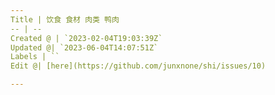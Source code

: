 ```yaml
---
Title | 饮食 食材 肉类 鸭肉
-- | --
Created @ | `2023-02-04T19:03:39Z`
Updated @| `2023-06-04T14:07:51Z`
Labels | ``
Edit @| [here](https://github.com/junxnone/shi/issues/10)

---
```


